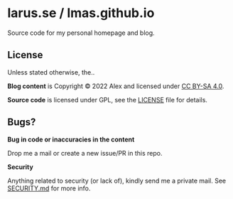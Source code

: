 
# larus.se / lmas.github.io

Source code for my personal homepage and blog.

## License

Unless stated otherwise, the..

**Blog content** is Copyright © 2022 Alex and licensed under [CC BY-SA 4.0](http://creativecommons.org/licenses/by-sa/4.0/).

**Source code** is licensed under GPL, see the [LICENSE](LICENSE) file for details.

## Bugs?

**Bug in code or inaccuracies in the content**

Drop me a mail or create a new issue/PR in this repo.

**Security**

Anything related to security (or lack of), kindly send me a private mail. See [SECURITY.md](SECURITY.md) for more info.
